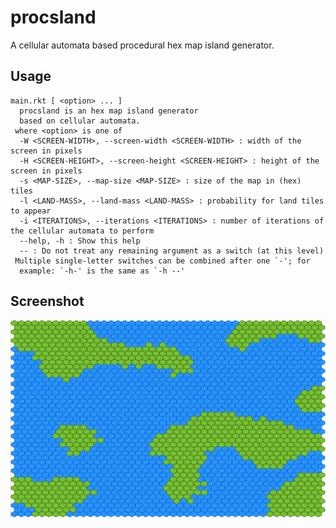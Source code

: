 procsland
===========
A cellular automata based procedural hex map island generator.

## Usage
```
main.rkt [ <option> ... ]
  procsland is an hex map island generator
  based on cellular automata.
 where <option> is one of
  -W <SCREEN-WIDTH>, --screen-width <SCREEN-WIDTH> : width of the screen in pixels
  -H <SCREEN-HEIGHT>, --screen-height <SCREEN-HEIGHT> : height of the screen in pixels
  -s <MAP-SIZE>, --map-size <MAP-SIZE> : size of the map in (hex) tiles
  -l <LAND-MASS>, --land-mass <LAND-MASS> : probability for land tiles to appear
  -i <ITERATIONS>, --iterations <ITERATIONS> : number of iterations of the cellular automata to perform
  --help, -h : Show this help
  -- : Do not treat any remaining argument as a switch (at this level)
 Multiple single-letter switches can be combined after one `-'; for
  example: `-h-' is the same as `-h --'
```
## Screenshot

![screenshot of procsland in action](images/screenshot.png)
